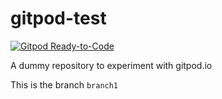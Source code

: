# gitpod-test

[![Gitpod Ready-to-Code](https://img.shields.io/badge/Gitpod-ready--to--code-blue?logo=gitpod)](https://gitpod.io/#https://github.com/Pippolo84/gitpod-test)

A dummy repository to experiment with gitpod.io

This is the branch `branch1`
